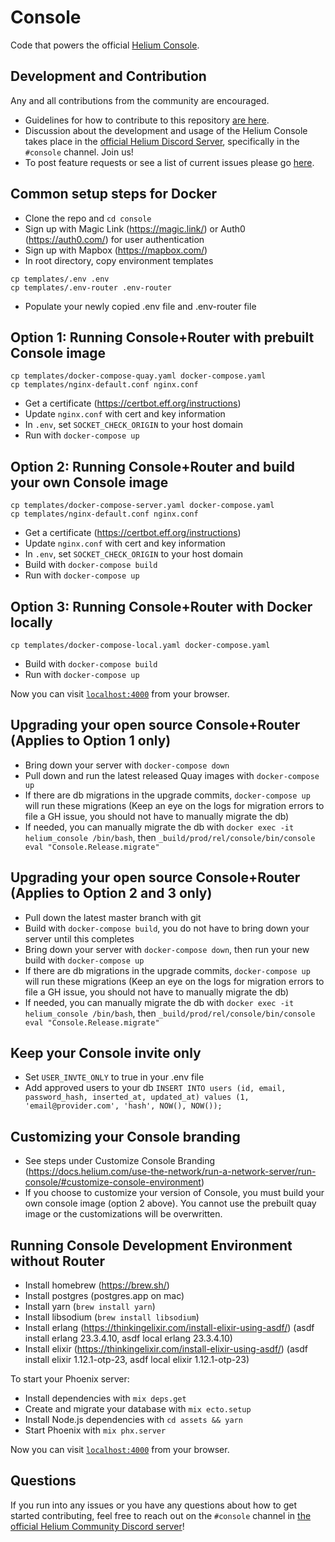 # Console

Code that powers the official [Helium Console](https://console.helium.com/).

## Development and Contribution

Any and all contributions from the community are encouraged.

- Guidelines for how to contribute to this repository [are here](https://github.com/helium/console/blob/master/CONTRIBUTING.md).
- Discussion about the development and usage of the Helium Console takes place in the [official Helium Discord Server](https://discord.gg/helium), specifically in the `#console` channel. Join us!
- To post feature requests or see a list of current issues please go [here](https://github.com/helium/console/issues).

## Common setup steps for Docker

- Clone the repo and `cd console`
- Sign up with Magic Link (https://magic.link/) or Auth0 (https://auth0.com/) for user authentication
- Sign up with Mapbox (https://mapbox.com/)
- In root directory, copy environment templates

```
cp templates/.env .env
cp templates/.env-router .env-router
```

- Populate your newly copied .env file and .env-router file

## Option 1: Running Console+Router with prebuilt Console image

```
cp templates/docker-compose-quay.yaml docker-compose.yaml
cp templates/nginx-default.conf nginx.conf
```

- Get a certificate (https://certbot.eff.org/instructions)
- Update `nginx.conf` with cert and key information
- In `.env`, set `SOCKET_CHECK_ORIGIN` to your host domain
- Run with `docker-compose up`

## Option 2: Running Console+Router and build your own Console image

```
cp templates/docker-compose-server.yaml docker-compose.yaml
cp templates/nginx-default.conf nginx.conf
```

- Get a certificate (https://certbot.eff.org/instructions)
- Update `nginx.conf` with cert and key information
- In `.env`, set `SOCKET_CHECK_ORIGIN` to your host domain
- Build with `docker-compose build`
- Run with `docker-compose up`

## Option 3: Running Console+Router with Docker locally

```
cp templates/docker-compose-local.yaml docker-compose.yaml
```

- Build with `docker-compose build`
- Run with `docker-compose up`

Now you can visit [`localhost:4000`](http://localhost:4000) from your browser.

## Upgrading your open source Console+Router (Applies to Option 1 only)

- Bring down your server with `docker-compose down`
- Pull down and run the latest released Quay images with `docker-compose up`
- If there are db migrations in the upgrade commits, `docker-compose up` will run these migrations (Keep an eye on the logs for migration errors to file a GH issue, you should not have to manually migrate the db)
- If needed, you can manually migrate the db with `docker exec -it helium_console /bin/bash`, then `_build/prod/rel/console/bin/console eval "Console.Release.migrate"`

## Upgrading your open source Console+Router (Applies to Option 2 and 3 only)

- Pull down the latest master branch with git
- Build with `docker-compose build`, you do not have to bring down your server until this completes
- Bring down your server with `docker-compose down`, then run your new build with `docker-compose up`
- If there are db migrations in the upgrade commits, `docker-compose up` will run these migrations (Keep an eye on the logs for migration errors to file a GH issue, you should not have to manually migrate the db)
- If needed, you can manually migrate the db with `docker exec -it helium_console /bin/bash`, then `_build/prod/rel/console/bin/console eval "Console.Release.migrate"`

## Keep your Console invite only

- Set `USER_INVTE_ONLY` to true in your .env file
- Add approved users to your db `INSERT INTO users (id, email, password_hash, inserted_at, updated_at) values (1, 'email@provider.com', 'hash', NOW(), NOW());`

## Customizing your Console branding

- See steps under Customize Console Branding (https://docs.helium.com/use-the-network/run-a-network-server/run-console/#customize-console-environment)
- If you choose to customize your version of Console, you must build your own console image (option 2 above). You cannot use the prebuilt quay image or the customizations will be overwritten.

## Running Console Development Environment without Router

- Install homebrew (https://brew.sh/)
- Install postgres (postgres.app on mac)
- Install yarn (`brew install yarn`)
- Install libsodium (`brew install libsodium`)
- Install erlang (https://thinkingelixir.com/install-elixir-using-asdf/) (asdf install erlang 23.3.4.10, asdf local erlang 23.3.4.10)
- Install elixir (https://thinkingelixir.com/install-elixir-using-asdf/) (asdf install elixir 1.12.1-otp-23, asdf local elixir 1.12.1-otp-23)

To start your Phoenix server:

- Install dependencies with `mix deps.get`
- Create and migrate your database with `mix ecto.setup`
- Install Node.js dependencies with `cd assets && yarn`
- Start Phoenix with `mix phx.server`

Now you can visit [`localhost:4000`](http://localhost:4000) from your browser.

## Questions

If you run into any issues or you have any questions about how to get started contributing, feel free to reach out on the `#console` channel in [the official Helium Community Discord server](http://discord.gg/helium)!

